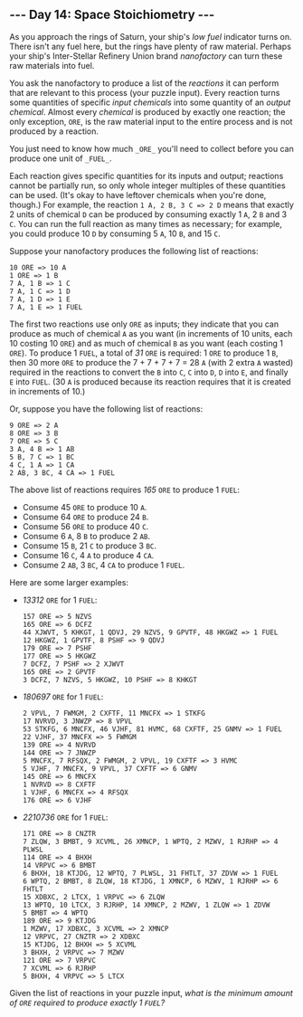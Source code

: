 ## --- Day 14: Space Stoichiometry ---

As you approach the rings of Saturn, your ship's _low fuel_ indicator turns on. There isn't any fuel here, but the rings have plenty of raw material. Perhaps your ship's <span title="Yes, the acronym is intentional.">Inter-Stellar Refinery Union</span> brand _nanofactory_ can turn these raw materials into fuel.

You ask the nanofactory to produce a list of the _reactions_ it can perform that are relevant to this process (your puzzle input). Every reaction turns some quantities of specific _input chemicals_ into some quantity of an _output chemical_. Almost every _chemical_ is produced by exactly one reaction; the only exception, `ORE`, is the raw material input to the entire process and is not produced by a reaction.

You just need to know how much `_ORE_` you'll need to collect before you can produce one unit of `_FUEL_`.

Each reaction gives specific quantities for its inputs and output; reactions cannot be partially run, so only whole integer multiples of these quantities can be used. (It's okay to have leftover chemicals when you're done, though.) For example, the reaction `1 A, 2 B, 3 C => 2 D` means that exactly 2 units of chemical `D` can be produced by consuming exactly 1 `A`, 2 `B` and 3 `C`. You can run the full reaction as many times as necessary; for example, you could produce 10 `D` by consuming 5 `A`, 10 `B`, and 15 `C`.

Suppose your nanofactory produces the following list of reactions:

    10 ORE => 10 A
    1 ORE => 1 B
    7 A, 1 B => 1 C
    7 A, 1 C => 1 D
    7 A, 1 D => 1 E
    7 A, 1 E => 1 FUEL

The first two reactions use only `ORE` as inputs; they indicate that you can produce as much of chemical `A` as you want (in increments of 10 units, each 10 costing 10 `ORE`) and as much of chemical `B` as you want (each costing 1 `ORE`). To produce 1 `FUEL`, a total of _31_ `ORE` is required: 1 `ORE` to produce 1 `B`, then 30 more `ORE` to produce the 7 + 7 + 7 + 7 = 28 `A` (with 2 extra `A` wasted) required in the reactions to convert the `B` into `C`, `C` into `D`, `D` into `E`, and finally `E` into `FUEL`. (30 `A` is produced because its reaction requires that it is created in increments of 10.)

Or, suppose you have the following list of reactions:

    9 ORE => 2 A
    8 ORE => 3 B
    7 ORE => 5 C
    3 A, 4 B => 1 AB
    5 B, 7 C => 1 BC
    4 C, 1 A => 1 CA
    2 AB, 3 BC, 4 CA => 1 FUEL

The above list of reactions requires _165_ `ORE` to produce 1 `FUEL`:

*   Consume 45 `ORE` to produce 10 `A`.
*   Consume 64 `ORE` to produce 24 `B`.
*   Consume 56 `ORE` to produce 40 `C`.
*   Consume 6 `A`, 8 `B` to produce 2 `AB`.
*   Consume 15 `B`, 21 `C` to produce 3 `BC`.
*   Consume 16 `C`, 4 `A` to produce 4 `CA`.
*   Consume 2 `AB`, 3 `BC`, 4 `CA` to produce 1 `FUEL`.

Here are some larger examples:

*   _13312_ `ORE` for 1 `FUEL`:

        157 ORE => 5 NZVS
        165 ORE => 6 DCFZ
        44 XJWVT, 5 KHKGT, 1 QDVJ, 29 NZVS, 9 GPVTF, 48 HKGWZ => 1 FUEL
        12 HKGWZ, 1 GPVTF, 8 PSHF => 9 QDVJ
        179 ORE => 7 PSHF
        177 ORE => 5 HKGWZ
        7 DCFZ, 7 PSHF => 2 XJWVT
        165 ORE => 2 GPVTF
        3 DCFZ, 7 NZVS, 5 HKGWZ, 10 PSHF => 8 KHKGT

*   _180697_ `ORE` for 1 `FUEL`:

        2 VPVL, 7 FWMGM, 2 CXFTF, 11 MNCFX => 1 STKFG
        17 NVRVD, 3 JNWZP => 8 VPVL
        53 STKFG, 6 MNCFX, 46 VJHF, 81 HVMC, 68 CXFTF, 25 GNMV => 1 FUEL
        22 VJHF, 37 MNCFX => 5 FWMGM
        139 ORE => 4 NVRVD
        144 ORE => 7 JNWZP
        5 MNCFX, 7 RFSQX, 2 FWMGM, 2 VPVL, 19 CXFTF => 3 HVMC
        5 VJHF, 7 MNCFX, 9 VPVL, 37 CXFTF => 6 GNMV
        145 ORE => 6 MNCFX
        1 NVRVD => 8 CXFTF
        1 VJHF, 6 MNCFX => 4 RFSQX
        176 ORE => 6 VJHF

*   _2210736_ `ORE` for 1 `FUEL`:

        171 ORE => 8 CNZTR
        7 ZLQW, 3 BMBT, 9 XCVML, 26 XMNCP, 1 WPTQ, 2 MZWV, 1 RJRHP => 4 PLWSL
        114 ORE => 4 BHXH
        14 VRPVC => 6 BMBT
        6 BHXH, 18 KTJDG, 12 WPTQ, 7 PLWSL, 31 FHTLT, 37 ZDVW => 1 FUEL
        6 WPTQ, 2 BMBT, 8 ZLQW, 18 KTJDG, 1 XMNCP, 6 MZWV, 1 RJRHP => 6 FHTLT
        15 XDBXC, 2 LTCX, 1 VRPVC => 6 ZLQW
        13 WPTQ, 10 LTCX, 3 RJRHP, 14 XMNCP, 2 MZWV, 1 ZLQW => 1 ZDVW
        5 BMBT => 4 WPTQ
        189 ORE => 9 KTJDG
        1 MZWV, 17 XDBXC, 3 XCVML => 2 XMNCP
        12 VRPVC, 27 CNZTR => 2 XDBXC
        15 KTJDG, 12 BHXH => 5 XCVML
        3 BHXH, 2 VRPVC => 7 MZWV
        121 ORE => 7 VRPVC
        7 XCVML => 6 RJRHP
        5 BHXH, 4 VRPVC => 5 LTCX

Given the list of reactions in your puzzle input, _what is the minimum amount of `ORE` required to produce exactly 1 `FUEL`?_
